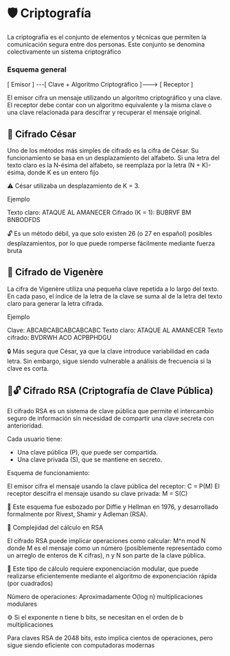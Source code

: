 # 🛡️ Criptografía

La criptografía es el conjunto de elementos y técnicas que permiten la comunicación segura entre dos personas. Este conjunto se denomina colectivamente un sistema criptográfico

### Esquema general

[ Emisor ] ---[ Clave + Algoritmo Criptográfico ]---> [ Receptor ]

El emisor cifra un mensaje utilizando un algoritmo criptográfico y una clave. El receptor debe contar con un algoritmo equivalente y la misma clave o una clave relacionada para descifrar y recuperar el mensaje original.

## 🔐 Cifrado César

Uno de los métodos más simples de cifrado es la cifra de César. Su funcionamiento se basa en un desplazamiento del alfabeto. Si una letra del texto claro es la N-ésima del alfabeto, se reemplaza por la letra (N + K)-ésima, donde K es un entero fijo

⚠️ César utilizaba un desplazamiento de K = 3.

Ejemplo

Texto claro: ATAQUE AL AMANECER
Cifrado (K = 1): BUBRVF BM BNBODFDS

🔓 Es un método débil, ya que solo existen 26 (o 27 en español) posibles desplazamientos, por lo que puede romperse fácilmente mediante fuerza bruta

## 🔑 Cifrado de Vigenère

La cifra de Vigenère utiliza una pequeña clave repetida a lo largo del texto. En cada paso, el índice de la letra de la clave se suma al de la letra del texto claro para generar la letra cifrada.

Ejemplo

Clave: ABCABCABCABCABCABC
Texto claro: ATAQUE AL AMANECER
Texto cifrado: BVDRWH ACO ACPBPHDGU

🔒 Más segura que César, ya que la clave introduce variabilidad en cada letra. Sin embargo, sigue siendo vulnerable a análisis de frecuencia si la clave es corta.

## 🔐🔓 Cifrado RSA (Criptografía de Clave Pública)

El cifrado RSA es un sistema de clave pública que permite el intercambio seguro de información sin necesidad de compartir una clave secreta con anterioridad.

Cada usuario tiene:

- Una clave pública (P), que puede ser compartida.
- Una clave privada (S), que se mantiene en secreto.

Esquema de funcionamiento:

El emisor cifra el mensaje usando la clave pública del receptor: C = P(M)
El receptor descifra el mensaje usando su clave privada: M = S(C)

📜 Este esquema fue esbozado por Diffie y Hellman en 1976, y desarrollado formalmente por Rivest, Shamir y Adleman (RSA).

🧮 Complejidad del cálculo en RSA

El cifrado RSA puede implicar operaciones como calcular: M^n mod N donde M es el mensaje como un número (posiblemente representado como un arreglo de enteros de K cifras), n y N son parte de la clave pública.

🔢 Este tipo de cálculo requiere exponenciación modular, que puede realizarse eficientemente mediante el algoritmo de exponenciación rápida (por cuadrados)

Número de operaciones: Aproximadamente O(log n) multiplicaciones modulares

⚙️ Si el exponente n tiene b bits, se necesitan en el orden de b multiplicaciones

Para claves RSA de 2048 bits, esto implica cientos de operaciones, pero sigue siendo eficiente con computadoras modernas
